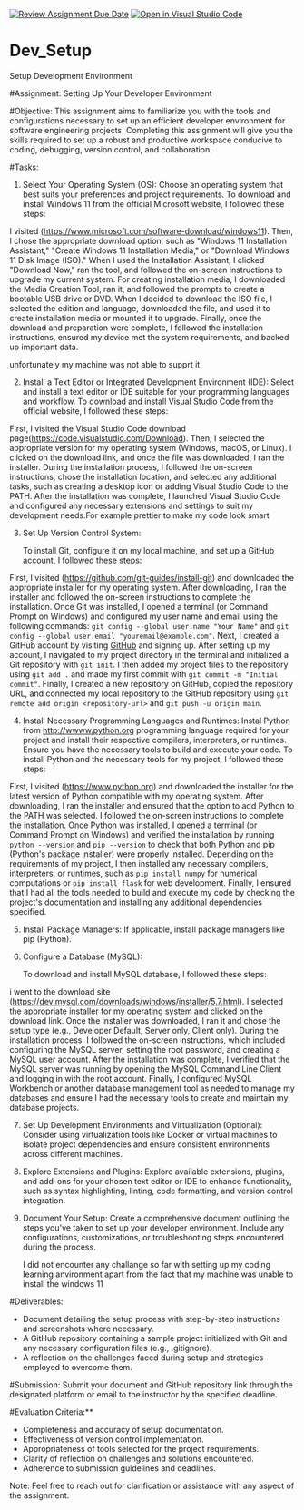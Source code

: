 [![Review Assignment Due Date](https://classroom.github.com/assets/deadline-readme-button-22041afd0340ce965d47ae6ef1cefeee28c7c493a6346c4f15d667ab976d596c.svg)](https://classroom.github.com/a/vbnbTt5m)
[![Open in Visual Studio Code](https://classroom.github.com/assets/open-in-vscode-2e0aaae1b6195c2367325f4f02e2d04e9abb55f0b24a779b69b11b9e10269abc.svg)](https://classroom.github.com/online_ide?assignment_repo_id=15282327&assignment_repo_type=AssignmentRepo)
# Dev_Setup
Setup Development Environment

#Assignment: Setting Up Your Developer Environment

#Objective:
This assignment aims to familiarize you with the tools and configurations necessary to set up an efficient developer environment for software engineering projects. Completing this assignment will give you the skills required to set up a robust and productive workspace conducive to coding, debugging, version control, and collaboration.

#Tasks:

1. Select Your Operating System (OS):
   Choose an operating system that best suits your preferences and project requirements. To download and install Windows 11 from the official Microsoft website, I followed these steps:

 I visited (https://www.microsoft.com/software-download/windows11). Then, I chose the appropriate download option, such as "Windows 11 Installation Assistant," "Create Windows 11 Installation Media," or "Download Windows 11 Disk Image (ISO)." When I used the Installation Assistant, I clicked "Download Now," ran the tool, and followed the on-screen instructions to upgrade my current system. For creating installation media, I downloaded the Media Creation Tool, ran it, and followed the prompts to create a bootable USB drive or DVD. When I decided to download the ISO file, I selected the edition and language, downloaded the file, and used it to create installation media or mounted it to upgrade. Finally, once the download and preparation were complete, I followed the installation instructions, ensured my device met the system requirements, and backed up important data.

 unfortunately my machine was not able to supprt it

2. Install a Text Editor or Integrated Development Environment (IDE):
   Select and install a text editor or IDE suitable for your programming languages and workflow. 
   To download and install Visual Studio Code from the official website, I followed these steps:

First, I visited the Visual Studio Code download page(https://code.visualstudio.com/Download). Then, I selected the appropriate version for my operating system (Windows, macOS, or Linux). I clicked on the download link, and once the file was downloaded, I ran the installer. During the installation process, I followed the on-screen instructions, chose the installation location, and selected any additional tasks, such as creating a desktop icon or adding Visual Studio Code to the PATH. After the installation was complete, I launched Visual Studio Code and configured any necessary extensions and settings to suit my development needs.For example prettier to make my code look smart

3. Set Up Version Control System:
    
    To install Git, configure it on my local machine, and set up a GitHub account, I followed these steps:

First, I visited (https://github.com/git-guides/install-git) and downloaded the appropriate installer for my operating system. After downloading, I ran the installer and followed the on-screen instructions to complete the installation. Once Git was installed, I opened a terminal (or Command Prompt on Windows) and configured my user name and email using the following commands: `git config --global user.name "Your Name"` and `git config --global user.email "youremail@example.com"`. Next, I created a GitHub account by visiting [GitHub](https://github.com) and signing up. After setting up my account, I navigated to my project directory in the terminal and initialized a Git repository with `git init`. I then added my project files to the repository using `git add .` and made my first commit with `git commit -m "Initial commit"`. Finally, I created a new repository on GitHub, copied the repository URL, and connected my local repository to the GitHub repository using `git remote add origin <repository-url>` and `git push -u origin main`.

4. Install Necessary Programming Languages and Runtimes:
  Instal Python from http://wwww.python.org programming language required for your project and install their respective compilers, interpreters, or runtimes. Ensure you have the necessary tools to build and execute your code.
  To install Python and the necessary tools for my project, I followed these steps:

First, I visited (https://www.python.org) and downloaded the installer for the latest version of Python compatible with my operating system. After downloading, I ran the installer and ensured that the option to add Python to the PATH was selected. I followed the on-screen instructions to complete the installation. Once Python was installed, I opened a terminal (or Command Prompt on Windows) and verified the installation by running `python --version` and `pip --version` to check that both Python and pip (Python's package installer) were properly installed. Depending on the requirements of my project, I then installed any necessary compilers, interpreters, or runtimes, such as `pip install numpy` for numerical computations or `pip install flask` for web development. Finally, I ensured that I had all the tools needed to build and execute my code by checking the project's documentation and installing any additional dependencies specified.

5. Install Package Managers:
   If applicable, install package managers like pip (Python).

6. Configure a Database (MySQL):
   
   To download and install MySQL database, I followed these steps:

i went to the download site (https://dev.mysql.com/downloads/windows/installer/5.7.html). I selected the appropriate installer for my operating system and clicked on the download link. Once the installer was downloaded, I ran it and chose the setup type (e.g., Developer Default, Server only, Client only). During the installation process, I followed the on-screen instructions, which included configuring the MySQL server, setting the root password, and creating a MySQL user account. After the installation was complete, I verified that the MySQL server was running by opening the MySQL Command Line Client and logging in with the root account. Finally, I configured MySQL Workbench or another database management tool as needed to manage my databases and ensure I had the necessary tools to create and maintain my database projects.

7. Set Up Development Environments and Virtualization (Optional):
   Consider using virtualization tools like Docker or virtual machines to isolate project dependencies and ensure consistent environments across different machines.

8. Explore Extensions and Plugins:
   Explore available extensions, plugins, and add-ons for your chosen text editor or IDE to enhance functionality, such as syntax highlighting, linting, code formatting, and version control integration.

9. Document Your Setup:
    Create a comprehensive document outlining the steps you've taken to set up your developer environment. Include any configurations, customizations, or troubleshooting steps encountered during the process. 

    I did not encounter any challange so far with setting up my coding learning anvironment apart from the fact that my machine was unable to install the windows 11

#Deliverables:
- Document detailing the setup process with step-by-step instructions and screenshots where necessary.
- A GitHub repository containing a sample project initialized with Git and any necessary configuration files (e.g., .gitignore).
- A reflection on the challenges faced during setup and strategies employed to overcome them.

#Submission:
Submit your document and GitHub repository link through the designated platform or email to the instructor by the specified deadline.

#Evaluation Criteria:**
- Completeness and accuracy of setup documentation.
- Effectiveness of version control implementation.
- Appropriateness of tools selected for the project requirements.
- Clarity of reflection on challenges and solutions encountered.
- Adherence to submission guidelines and deadlines.

Note: Feel free to reach out for clarification or assistance with any aspect of the assignment.


